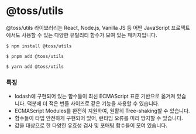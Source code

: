 # @toss/utils

@toss/utils 라이브러리는 React, Node.js, Vanilla JS 등 어떤 JavaScript 프로젝트에서도 사용할 수 있는 다양한 유틸리티 함수가 모여 있는 패키지입니다.

```shell
$ npm install @toss/utils
```

```shell
$ pnpm add @toss/utils
```

```shell
$ yarn add @toss/utils
```

### 특징

- lodash에 구현되어 있는 함수들이 최신 ECMAScript 표준 기반으로 옮겨져 있습니다. 덕분에 더 적은 번들 사이즈로 같은 기능을 사용할 수 있습니다.
- ECMAScript Modules를 완전히 지원하여, 원활히 Tree-shaking할 수 있습니다.
- 함수들이 타입 안전하게 구현되어 있어, 런타임 오류를 미리 방지할 수 있습니다.
- 값을 대상으로 한 다양한 유효성 검사 및 포매팅 함수들이 모여 있습니다.
